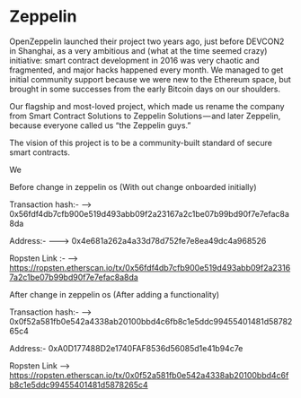 # Zeppelin

OpenZeppelin launched their project two years ago, just before DEVCON2 in Shanghai, as a very ambitious and (what at the time seemed crazy) initiative: smart contract development in 2016 was very chaotic and fragmented, and major hacks happened every month. We managed to get initial community support because we were new to the Ethereum space, but brought in some successes from the early Bitcoin days on our shoulders.

Our flagship and most-loved project, which made us rename the company from Smart Contract Solutions to Zeppelin Solutions — and later Zeppelin, because everyone called us “the Zeppelin guys.”

The vision of this project is to be a community-built standard of secure smart contracts.

We 




Before change in zeppelin os (With out change onboarded initially)

Transaction hash:-  --> 0x56fdf4db7cfb900e519d493abb09f2a23167a2c1be07b99bd90f7e7efac8a8da

Address:-  --->   0x4e681a262a4a33d78d752fe7e8ea49dc4a968526

Ropsten Link :-   -->  https://ropsten.etherscan.io/tx/0x56fdf4db7cfb900e519d493abb09f2a23167a2c1be07b99bd90f7e7efac8a8da


After change in zeppelin os (After adding a functionality)


Transaction hash:-   --> 0x0f52a581fb0e542a4338ab20100bbd4c6fb8c1e5ddc99455401481d5878265c4


Address:-   0xA0D177488D2e1740FAF8536d56085d1e41b94c7e

Ropsten Link -->  https://ropsten.etherscan.io/tx/0x0f52a581fb0e542a4338ab20100bbd4c6fb8c1e5ddc99455401481d5878265c4
